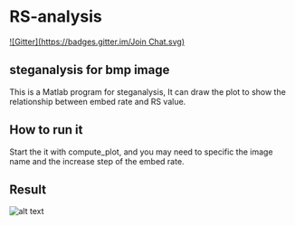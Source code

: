 RS-analysis
===========
[![Gitter](https://badges.gitter.im/Join Chat.svg)](https://gitter.im/matthewgao/RS-analysis?utm_source=badge&utm_medium=badge&utm_campaign=pr-badge&utm_content=badge)

## steganalysis for bmp image
This is a Matlab program for steganalysis, It can draw the plot to show the relationship between embed rate and RS value.

## How to run it
Start the it with compute_plot, and you may need to specific the image name and the increase step of the embed rate.


## Result
![alt text](https://raw.githubusercontent.com/matthewgao/RS-analysis/master/plot.bmp)
